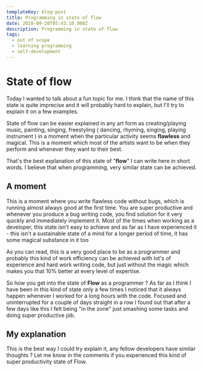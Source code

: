 ```yaml
---
templateKey: blog-post
title: Programming in state of flow
date: 2018-09-20T05:43:10.000Z
description: Programming in state of flow
tags:
  - out of scope
  - learning programming
  - self-development
---
```


# State of flow

Today I wanted to talk about a fun topic for me. I think that the name of this state is quite imprecise and it will probably hard to explain, but I'll try to explain it on a few examples.

State of flow can be easier explained in any art form as creating/playing music, painting, singing, freestyling ( dancing, rhyming, singing, playing instrument ) in a moment when the particular activity seems **flawless** and magical.
This is a moment which most of the artists want to be when they perform and whenever they want to their best.

That's the best explanation of this state of "**flow**" I can write here in short words. I believe that when programming, very similar state can be achieved.

## A moment

This is a moment where you write flawless code without bugs, which is running almost always good at the first time. You are super productive and whenever you produce a bug writing code, you find solution for it very quickly and immediately implement it.
Most of the times when working as a developer, this state isn't easy to achieve and as far as I have experienced it - this isn't a sustainable state of a mind for a longer period of time, it has some magical substance in it too

As you can read, this is a very good place to be as a programmer and probably this kind of work efficiency can be achieved with lot's of experience and hard work writing code, but just without the magic which makes you that 10% better at every level of expertise.

So how you get into the state of **Flow** as a programmer ?
As far as I think I have been in this kind of state only a few times I noticed that it always happen whenever I worked for a long hours with the code.
Focused and uninterrupted for a couple of days straight in a row I found out that after a few days like this I felt being "in the zone" just smashing some tasks and doing super productive job.

## My explanation

This is the best way I could try explain it, any fellow developers have similar thoughts ? Let me know in the comments if you experienced this kind of super productivity state of Flow.
